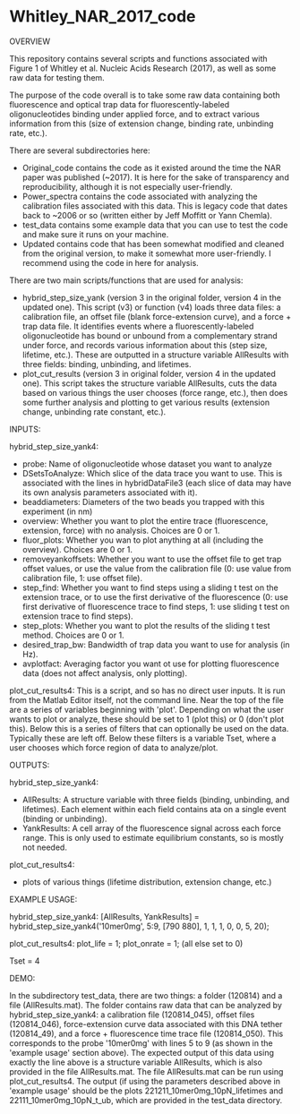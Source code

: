 # Whitley_NAR_2017_code
 
OVERVIEW

This repository contains several scripts and functions associated with Figure 1 of Whitley et al. Nucleic Acids Research (2017), as well as some raw data for testing them.

The purpose of the code overall is to take some raw data containing both fluorescence and optical trap data for fluorescently-labeled oligonucleotides binding under applied force, and to extract various information from this (size of extension change, binding rate, unbinding rate, etc.).

There are several subdirectories here:
- Original_code contains the code as it existed around the time the NAR paper was published (~2017). It is here for the sake of transparency and reproducibility, although it is not especially user-friendly.
- Power_spectra contains the code associated with analyzing the calibration files associated with this data. This is legacy code that dates back to ~2006 or so (written either by Jeff Moffitt or Yann Chemla).
- test_data contains some example data that you can use to test the code and make sure it runs on your machine.
- Updated contains code that has been somewhat modified and cleaned from the original version, to make it somewhat more user-friendly. I recommend using the code in here for analysis.

There are two main scripts/functions that are used for analysis:
- hybrid_step_size_yank (version 3 in the original folder, version 4 in the updated one). This script (v3) or function (v4) loads three data files: a calibration file, an offset file (blank force-extension curve), and a force + trap data file. It identifies events where a fluorescently-labeled oligonucleotide has bound or unbound from a complementary strand under force, and records various information about this (step size, lifetime, etc.). These are outputted in a structure variable AllResults with three fields: binding, unbinding, and lifetimes.
- plot_cut_results (version 3 in original folder, version 4 in the updated one). This script takes the structure variable AllResults, cuts the data based on various things the user chooses (force range, etc.), then does some further analysis and plotting to get various results (extension change, unbinding rate constant, etc.).

INPUTS:

hybrid_step_size_yank4:
- probe: Name of oligonucleotide whose dataset you want to analyze
- DSetsToAnalyze: Which slice of the data trace you want to use. This is associated with the lines in hybridDataFile3 (each slice of data may have its own analysis parameters associated with it).
- beaddiameters: Diameters of the two beads you trapped with this experiment (in nm)
- overview: Whether you want to plot the entire trace (fluorescence, extension, force) with no analysis. Choices are 0 or 1.
- fluor_plots: Whether you wan to plot anything at all (including the overview). Choices are 0 or 1.
- removeyankoffsets: Whether you want to use the offset file to get trap offset values, or use the value from the calibration file (0: use value from calibration file, 1: use offset file).
- step_find: Whether you want to find steps using a sliding t test on the extension trace, or to use the first derivative of the fluorescence (0: use first derivative of fluorescence trace to find steps, 1: use sliding t test on extension trace to find steps).
- step_plots: Whether you want to plot the results of the sliding t test method. Choices are 0 or 1.
- desired_trap_bw: Bandwidth of trap data you want to use for analysis (in Hz).
- avplotfact: Averaging factor you want ot use for plotting fluorescence data (does not affect analysis, only plotting).

plot_cut_results4: This is a script, and so has no direct user inputs. It is run from the Matlab Editor itself, not the command line. Near the top of the file are a series of variables beginning with 'plot'. Depending on what the user wants to plot or analyze, these should be set to 1 (plot this) or 0 (don't plot this). Below this is a series of filters that can optionally be used on the data. Typically these are left off. Below these filters is a variable Tset, where a user chooses which force region of data to analyze/plot.

OUTPUTS:

hybrid_step_size_yank4:
- AllResults: A structure variable with three fields (binding, unbinding, and lifetimes). Each element within each field contains ata on a single event (binding or unbinding).
- YankResults: A cell array of the fluorescence signal across each force range. This is only used to estimate equilibrium constants, so is mostly not needed.

plot_cut_results4:
- plots of various things (lifetime distribution, extension change, etc.)

EXAMPLE USAGE:

hybrid_step_size_yank4:
[AllResults, YankResults] = hybrid_step_size_yank4('10mer0mg', 5:9, [790 880], 1, 1, 1, 0, 0, 5, 20);

plot_cut_results4:
plot_life = 1;
plot_onrate = 1;
(all else set to 0)

Tset = 4

DEMO:

In the subdirectory test_data, there are two things: a folder (120814) and a file (AllResults.mat). The folder contains raw data that can be analyzed by hybrid_step_size_yank4: a calibration file (120814_045), offset files (120814_046), force-extension curve data associated with this DNA tether (120814_49), and a force + fluorescence time trace file (120814_050). This corresponds to the probe '10mer0mg' with lines 5 to 9 (as shown in the 'example usage' section above). The expected output of this data using exactly the line above is a structure variable AllResults, which is also provided in the file AllResults.mat. The file AllResults.mat can be run using plot_cut_results4. The output (if using the parameters described above in 'example usage' should be the plots 221211_10mer0mg_10pN_lifetimes and 22111_10mer0mg_10pN_t_ub, which are provided in the test_data directory.
